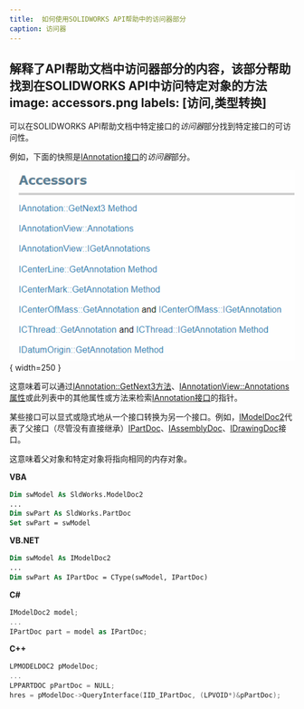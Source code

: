 ```yaml
---
title:  如何使用SOLIDWORKS API帮助中的访问器部分
caption: 访问器
---
```

 解释了API帮助文档中访问器部分的内容，该部分帮助找到在SOLIDWORKS API中访问特定对象的方法
image: accessors.png
labels: [访问,类型转换]
---

可以在SOLIDWORKS API帮助文档中特定接口的*访问器*部分找到特定接口的可访问性。

例如，下面的快照是[IAnnotation接口](https://help.solidworks.com/2018/english/api/sldworksapi/SolidWorks.Interop.sldworks~SolidWorks.Interop.sldworks.IAnnotation.html)的*访问器*部分。

![API帮助文档中的访问器部分](accessors.png){ width=250 }

这意味着可以通过[IAnnotation::GetNext3方法](https://help.solidworks.com/2018/english/api/sldworksapi/SOLIDWORKS.Interop.sldworks~SOLIDWORKS.Interop.sldworks.IAnnotation~GetNext3.html)、[IAnnotationView::Annotations属性](https://help.solidworks.com/2018/english/api/sldworksapi/SolidWorks.Interop.sldworks~SolidWorks.Interop.sldworks.IAnnotationView~Annotations.html)或此列表中的其他属性或方法来检索[IAnnotation接口](https://help.solidworks.com/2018/english/api/sldworksapi/SolidWorks.Interop.sldworks~SolidWorks.Interop.sldworks.IAnnotation.html)的指针。

某些接口可以显式或隐式地从一个接口转换为另一个接口。例如，[IModelDoc2](https://help.solidworks.com/2018/english/api/sldworksapi/SolidWorks.Interop.sldworks~SolidWorks.Interop.sldworks.IModelDoc2.html)代表了父接口（尽管没有直接继承）[IPartDoc](https://help.solidworks.com/2018/english/api/sldworksapi/SolidWorks.Interop.sldworks~SolidWorks.Interop.sldworks.IPartDoc.html)、[IAssemblyDoc](https://help.solidworks.com/2018/english/api/sldworksapi/SolidWorks.Interop.sldworks~SolidWorks.Interop.sldworks.IAssemblyDoc.html)、[IDrawingDoc](https://help.solidworks.com/2018/english/api/sldworksapi/SolidWorks.Interop.sldworks~SolidWorks.Interop.sldworks.IDrawingDoc.html)接口。

这意味着父对象和特定对象将指向相同的内存对象。

**VBA**
``` vb
Dim swModel As SldWorks.ModelDoc2
...
Dim swPart As SldWorks.PartDoc
Set swPart = swModel
```

**VB.NET**
``` vb
Dim swModel As IModelDoc2
...
Dim swPart As IPartDoc = CType(swModel, IPartDoc)
```

**C#**
``` cs
IModelDoc2 model;
...
IPartDoc part = model as IPartDoc;
```

**C++**
``` cpp
LPMODELDOC2 pModelDoc;
...
LPPARTDOC pPartDoc = NULL;
hres = pModelDoc->QueryInterface(IID_IPartDoc, (LPVOID*)&pPartDoc);
```
